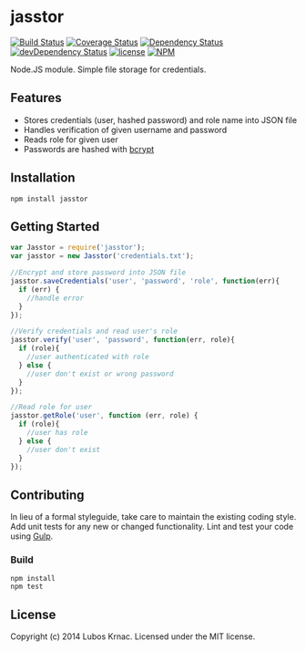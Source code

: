 # jasstor 

[![Build Status](https://drone.io/github.com/lkrnac/jasstor/status.png)](https://drone.io/github.com/lkrnac/jasstor/latest)
[![Coverage Status](https://coveralls.io/repos/lkrnac/jasstor/badge.png?branch=master)](https://coveralls.io/r/lkrnac/jasstor?branch=master)
[![Dependency Status](https://david-dm.org/lkrnac/jasstor.svg?theme=shields.io)](https://david-dm.org/lkrnac/jasstor)
[![devDependency Status](https://david-dm.org/lkrnac/jasstor/dev-status.svg?theme=shields.io)](https://david-dm.org/lkrnac/jasstor#info=devDependencies)
[![license](http://img.shields.io/npm/l/jasstor.svg)](http://img.shields.io/npm/l/jasstor.svg)
[![NPM](https://nodei.co/npm/jasstor.png)](https://nodei.co/npm/jasstor/)

Node.JS module. Simple file storage for credentials.

## Features
 - Stores credentials (user, hashed password) and role name into JSON file
 - Handles verification of given username and password
 - Reads role for given user
 - Passwords are hashed with [bcrypt](https://github.com/ncb000gt/node.bcrypt.js)

## Installation
```Shell
npm install jasstor
```

## Getting Started
```javascript
var Jasstor = require('jasstor');
var jasstor = new Jasstor('credentials.txt');

//Encrypt and store password into JSON file
jasstor.saveCredentials('user', 'password', 'role', function(err){
  if (err) {
    //handle error
  }
});

//Verify credentials and read user's role
jasstor.verify('user', 'password', function(err, role){
  if (role){
    //user authenticated with role
  } else {
    //user don't exist or wrong password
  }
});

//Read role for user
jasstor.getRole('user', function (err, role) {
  if (role){
    //user has role
  } else {
    //user don't exist
  }
});

```

## Contributing
In lieu of a formal styleguide, take care to maintain the existing coding style. Add unit tests for any new or changed functionality. Lint and test your code using [Gulp](http://gulpjs.com/).

### Build
```Shell
npm install
npm test
```

## License
Copyright (c) 2014 Lubos Krnac. Licensed under the MIT license.

